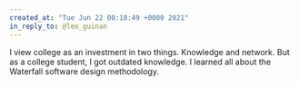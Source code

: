 ```yaml
---
created_at: "Tue Jun 22 00:18:49 +0000 2021"
in_reply_to: @leo_guinan
---
```


I view college as an investment in two things. Knowledge and network. But as a college student, I got outdated knowledge. I learned all about the Waterfall software design methodology.